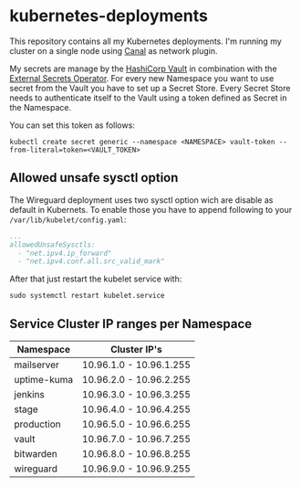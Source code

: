 # kubernetes-deployments
This repository contains all my Kubernetes deployments.
I'm running my cluster on a single node using [Canal](https://docs.tigera.io/calico/latest/getting-started/kubernetes/flannel/install-for-flannel) as network plugin.

My secrets are manage by the [HashiCorp Vault](https://developer.hashicorp.com/vault) in combination with the [External Secrets Operator](https://external-secrets.io/v0.8.1/).
For every new Namespace you want to use secret from the Vault you have to set up a Secret Store.
Every Secret Store needs to authenticate itself to the Vault using a token defined as Secret in the Namespace.

You can set this token as follows:
````shell
kubectl create secret generic --namespace <NAMESPACE> vault-token --from-literal=token=<VAULT_TOKEN>
````

## Allowed unsafe sysctl option
The Wireguard deployment uses two sysctl option wich are disable as default in Kubernets.
To enable those you have to append following to your ```/var/lib/kubelet/config.yaml```:
````yml
...
allowedUnsafeSysctls:
  - "net.ipv4.ip_forward"
  - "net.ipv4.conf.all.src_valid_mark"
````
After that just restart the kubelet service with:
````shell
sudo systemctl restart kubelet.service
````

## Service Cluster IP ranges per Namespace

| Namespace   |      Cluster IP's       |
|-------------|:-----------------------:|
| mailserver  | 10.96.1.0 - 10.96.1.255 |
| uptime-kuma | 10.96.2.0 - 10.96.2.255 |
| jenkins     | 10.96.3.0 - 10.96.3.255 |
| stage       | 10.96.4.0 - 10.96.4.255 |
| production  | 10.96.5.0 - 10.96.6.255 |
| vault       | 10.96.7.0 - 10.96.7.255 |
| bitwarden   | 10.96.8.0 - 10.96.8.255 |
| wireguard   | 10.96.9.0 - 10.96.9.255 |